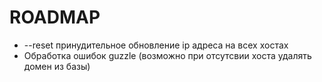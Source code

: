 # ROADMAP

- --reset принудительное обновление ip адреса на всех хостах
- Обработка ошибок guzzle (возможно при отсутсвии хоста удалять домен из базы)
